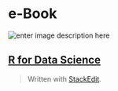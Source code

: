 # e-Book

![enter image description here](https://images-na.ssl-images-amazon.com/images/I/51768fI7L3L._SX331_BO1,204,203,200_.jpg)
## [R for Data Science](https://r4ds.had.co.nz/index.html)



> Written with [StackEdit](https://stackedit.io/).
<!--stackedit_data:
eyJoaXN0b3J5IjpbLTE0OTEwMTU0ODNdfQ==
-->